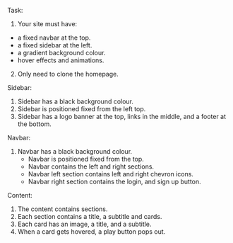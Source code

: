Task:

1. Your site must have: 
- a fixed navbar at the top.
- a fixed sidebar at the left.
- a gradient background colour.
- hover effects and animations.

2. Only need to clone the homepage.

Sidebar:
1. Sidebar has a black background colour.
2. Sidebar is positioned fixed from the left top.
3. Sidebar has a logo banner at the top, links in the middle, and a footer at the bottom.

Navbar:
1. Navbar has a black background colour.
    - Navbar is positioned fixed from the top.
    - Navbar contains the left and right sections.
    - Navbar left section contains left and right chevron icons.
    - Navbar right section contains the login, and sign up button.

Content:
1. The content contains sections.
2. Each section contains a title, a subtitle and cards.
3. Each card has an image, a title, and a subtitle.
4. When a card gets hovered, a play button pops out.